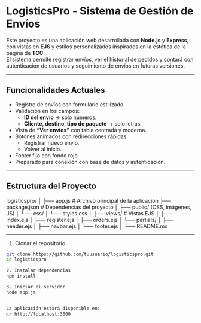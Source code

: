 # LogisticsPro - Sistema de Gestión de Envíos

Este proyecto es una aplicación web desarrollada con **Node.js** y **Express**, con vistas en **EJS** y estilos personalizados inspirados en la estética de la página de **TCC**.  
El sistema permite registrar envíos, ver el historial de pedidos y contará con autenticación de usuarios y seguimiento de envíos en futuras versiones.

---

##  Funcionalidades Actuales

- Registro de envíos con formulario estilizado.
- Validación en los campos:
  - **ID del envío** → solo números.
  - **Cliente, destino, tipo de paquete** → solo letras.
- Vista de **“Ver envíos”** con tabla centrada y moderna.
- Botones animados con redirecciones rápidas:
  - Registrar nuevo envío.
  - Volver al inicio.
- Footer fijo con fondo rojo.
- Preparado para conexión con base de datos y autenticación.

---

##  Estructura del Proyecto

logisticspro/
│
├── app.js # Archivo principal de la aplicación
├── package.json # Dependencias del proyecto
│
├── public/  (CSS, imágenes, JS)
│ └── css/
│ └── styles.css
│
├── views/ # Vistas EJS
│ ├── index.ejs
│ ├── register.ejs
│ ├── orders.ejs
│ └── partials/
│ ├── header.ejs
│ ├── navbar.ejs
│ └── footer.ejs
│
└── README.md 


---

1.  Clonar el repositorio
```bash
git clone https://github.com/tuusuario/logisticspro.git
cd logisticspro

2. Instalar dependencias
npm install

3. Iniciar el servidor
node app.js


La aplicación estará disponible en:
👉 http://localhost:3000